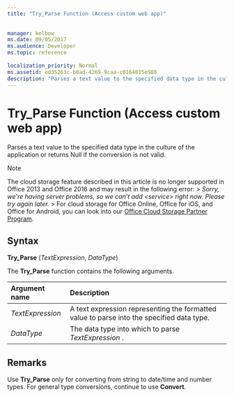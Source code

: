 ```yaml
---
title: "Try_Parse Function (Access custom web app)"
 
 
manager: kelbow
ms.date: 09/05/2017
ms.audience: Developer
ms.topic: reference
  
localization_priority: Normal
ms.assetid: ed35263c-b0ad-4269-9caa-c0164015e980
description: "Parses a text value to the specified data type in the culture of the application or returns Null if the conversion is not valid."
---
```


# Try_Parse Function (Access custom web app)

Parses a text value to the specified data type in the culture of the application or returns Null if the conversion is not valid.
  
> [!NOTE]
> The cloud storage feature described in this article is no longer supported in Office 2013 and Office 2016 and may result in the following error: >  *Sorry, we're having server problems, so we can't add \<service\> right now. Please try again later.* > For cloud storage for Office Online, Office for iOS, and Office for Android, you can look into our [Office Cloud Storage Partner Program](https://dev.office.com/programs/officecloudstorage). 
  
## Syntax

 **Try_Parse** (*TextExpression*, *DataType*) 
  
The **Try_Parse** function contains the following arguments. 
  
|**Argument name**|**Description**|
|:-----|:-----|
| *TextExpression*  <br/> |A text expression representing the formatted value to parse into the specified data type.  <br/> |
| *DataType*  <br/> |The data type into which to parse  *TextExpression*  .  <br/> |
   
## Remarks

Use **Try_Parse** only for converting from string to date/time and number types. For general type conversions, continue to use **Convert**. 
  

